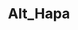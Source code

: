 ---
title: Alt_Hapa
crosslinks:
- hapas
- aznidentity
- eurasiantiger
- AsianMasculinity
- changemyview
- GreenTea_Party
- CCJ2
- exmormon
- Drama
- asianamerican
- Incels
- AltAsians
- AMA
- Antipsychiatry
- japancirclejerk
- The_Donald
- WMAF
- EasternSunRising
- TrueHapas
- AMWFs
---